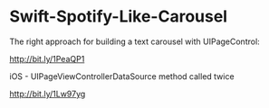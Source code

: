 # Swift-Spotify-Like-Carousel

The right approach for building a text carousel with UIPageControl:

http://bit.ly/1PeaQP1

iOS - UIPageViewControllerDataSource method called twice

http://bit.ly/1Lw97yg
